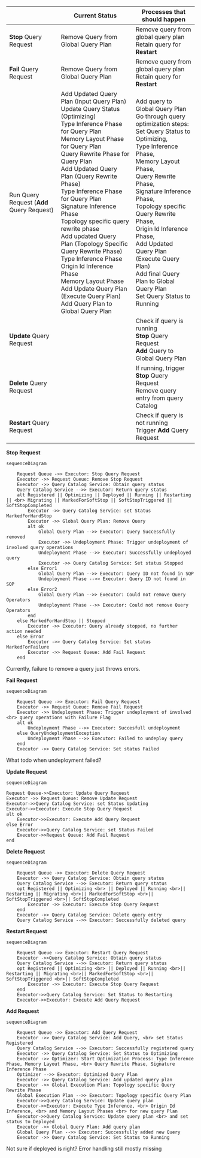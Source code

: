 |                                              | Current Status                                                                                                                                                                                                                                                                                                                                                                                                                                                                                                                                                                                                            | Processes that should happen                                                                                                                                                                                                                                                                                                                                                                                                              |
|----------------------------------------------|---------------------------------------------------------------------------------------------------------------------------------------------------------------------------------------------------------------------------------------------------------------------------------------------------------------------------------------------------------------------------------------------------------------------------------------------------------------------------------------------------------------------------------------------------------------------------------------------------------------------------|-------------------------------------------------------------------------------------------------------------------------------------------------------------------------------------------------------------------------------------------------------------------------------------------------------------------------------------------------------------------------------------------------------------------------------------------|
| <b>Stop</b> Query Request                    | Remove Query from Global Query Plan                                                                                                                                                                                                                                                                                                                                                                                                                                                                                                                                                                                       | Remove query from global query plan <br> Retain query for <b>Restart</b>                                                                                                                                                                                                                                                                                                                                                                  |
| <b>Fail</b> Query Request                    | Remove Query from Global Query Plan                                                                                                                                                                                                                                                                                                                                                                                                                                                                                                                                                                                       | Remove query from global query plan <br> Retain query for <b>Restart</b>                                                                                                                                                                                                                                                                                                                                                                  |
| Run Query Request (<b>Add</b> Query Request) | Add Updated Query Plan (Input Query Plan) <br> Update Query Status (Optimizing)<br> Type Inference Phase for Query Plan <br>Memory Layout Phase for Query Plan<br>Query Rewrite Phase for Query Plan<br>Add Updated Query Plan (Query Rewrite Phase)<br>Type Inference Phase for Query Plan <br> Signature Inference Phase <br> Topology specific query rewrite phase <br> Add updated Query Plan (Topology Specific Query Rewrite Phase) <br> Type Inference Phase <br> Origin Id Inference Phase <br> Memory Layout Phase <br> Add Update Query Plan (Execute Query Plan) <br> Add Query Plan to Global Query Plan <br> | Add query to Global Query Plan <br> Go through query optimization steps: <br> Set Query Status to Optimizing, <br> Type Inference Phase, <br> Memory Layout Phase, <br> Query Rewrite Phase, <br> Signature Inference Phase, <br> Topology specific Query Rewrite Phase, <br> Origin Id Inference Phase, <br> Add Updated Query Plan (Execute Query Plan) <br> Add final Query Plan to Global Query Plan <br> Set Query Status to Running |
| <b>Update</b> Query Request                  |                                                                                                                                                                                                                                                                                                                                                                                                                                                                                                                                                                                                                           | Check if query is running <br> <b>Stop</b> Query Request <br> <b>Add</b> Query to Global Query Plan                                                                                                                                                                                                                                                                                                                                       |
| <b>Delete</b> Query Request                  |                                                                                                                                                                                                                                                                                                                                                                                                                                                                                                                                                                                                                           | If running, trigger <b>Stop</b> Query Request <br> Remove query entry from query Catalog                                                                                                                                                                                                                                                                                                                                                  |
| <b>Restart</b> Query Request                 |                                                                                                                                                                                                                                                                                                                                                                                                                                                                                                                                                                                                                           | Check if query is not running <br> Trigger <b>Add</b> Query Request                                                                                                                                                                                                                                                                                                                                                                       |

<b>Stop Request</b>

```mermaid
sequenceDiagram

    Request Queue ->> Executor: Stop Query Request
    Executor ->> Request Queue: Remove Stop Request
    Executor ->> Query Catalog Service: Obtain query status
    Query Catalog Service -->> Executor: Return query status
    alt Registered || Optimizing || Deployed || Running || Restarting || <br> Migrating || MarkedForSoftStop || SoftStopTriggered || SoftStopCompleted
        Executor ->> Query Catalog Service: set Status MarkedForHardStop
        Executor ->> Global Query Plan: Remove Query
        alt ok
            Global Query Plan -->> Executor: Query Successfully removed
            Executor ->> Undeployment Phase: Trigger undeployment of involved query operations
            Undeployment Phase -->> Executor: Successfully undeployed query
            Executor ->> Query Catalog Service: Set status Stopped
        else Error1 
            Global Query Plan -->> Executor: Query ID not found in SQP
            Undeployment Phase -->> Executor: Query ID not found in SQP
        else Error2 
            Global Query Plan -->> Executor: Could not remove Query Operators
            Undeployment Phase -->> Executor: Could not remove Query Operators
        end
    else MarkedForHardStop || Stopped 
        Executor ->> Executor: Query already stopped, no further action needed
    else Error
        Executor ->> Query Catalog Service: Set status MarkedForFailure
        Executor ->> Request Queue: Add Fail Request
    end
```

Currently, failure to remove a query just throws errors. 

<b>Fail Request</b>

```mermaid
sequenceDiagram

    Request Queue ->> Executor: Fail Query Request
    Executor ->> Request Queue: Remove Fail Request
    Executor ->> Undeployment Phase: Trigger undeployment of involved <br> query operations with Failure Flag
    alt ok
        Undeployment Phase -->> Executor: Succesfull undeployment
    else QueryUndeploymentException
        Undeployment Phase -->> Executor: Failed to undeploy query
    end
    Executor ->> Query Catalog Service: Set status Failed
```

What todo when undeployment failed?

<b>Update Request</b>

```mermaid
sequenceDiagram

Request Queue->>Executor: Update Query Request
Executor ->> Request Queue: Remove Update Request
Executor->>Query Catalog Service: set Status Updating
Executor->>Executor: Execute Stop Query Request
alt ok
    Executor->>Executor: Execute Add Query Request
else Error
    Executor->>Query Catalog Service: set Status Failed
    Executor->>Request Queue: Add Fail Request
end
```

<b>Delete Request</b>

```mermaid
sequenceDiagram

    Request Queue ->> Executor: Delete Query Request
    Executor ->> Query Catalog Service: Obtain query status
    Query Catalog Service -->> Executor: Return query status
    opt Registered || Optimizing <br> || Deployed || Running <br>|| Restarting || Migrating <br>|| MarkedForSoftStop <br>|| SoftStopTriggered <br>|| SoftStopCompleted
        Executor ->> Executor: Execute Stop Query Request
    end
    Executor ->> Query Catalog Service: Delete query entry
    Query Catalog Service -->> Executor: Successfully deleted query
```

<b>Restart Request</b>

```mermaid
sequenceDiagram

    Request Queue ->> Executor: Restart Query Request
    Executor ->>Query Catalog Service: Obtain query status
    Query Catalog Service -->> Executor: Return query status
    opt Registered || Optimizing <br> || Deployed || Running <br>|| Restarting || Migrating <br>|| MarkedForSoftStop <br>|| SoftStopTriggered <br>|| SoftStopCompleted
        Executor ->> Executor: Execute Stop Query Request
    end
    Executor->>Query Catalog Service: Set Status to Restarting
    Executor->>Executor: Execute Add Query Request
```

<b>Add Request</b>

```mermaid
sequenceDiagram

    Request Queue ->> Executor: Add Query Request
    Executor ->> Query Catalog Service: Add Query, <br> set Status Registered
    Query Catalog Service -->> Executor: Successfully registered query
    Executor ->> Query Catalog Service: Set Status to Optimizing
    Executor ->> Optimizer: Start Optimization Process: Type Inference Phase, Memory Layout Phase, <br> Query Rewrite Phase, Signature Inference Phase
    Optimizer -->> Executor: Optimized Query Plan
    Executor ->> Query Catalog Service: Add updated query plan
    Executor ->> Global Execution Plan: Topology specific Query Rewrite Phase
    Global Execution Plan -->> Executor: Topology specific Query Plan
    Executor->>Query Catalog Service: Update query plan
    Executor->>Executor: Execute Type Inference, <br> Origin Id Inference, <br> and Memory Layout Phases <br> for new query Plan
    Executor->>Query Catalog Service: Update query plan <br> and set status to Deployed
    Executor ->> Global Query Plan: Add query plan
    Global Query Plan -->> Executor: Successfully added new Query
    Executor ->> Query Catalog Service: Set Status to Running

```
Not sure if deployed is right?
Error handling still mostly missing
